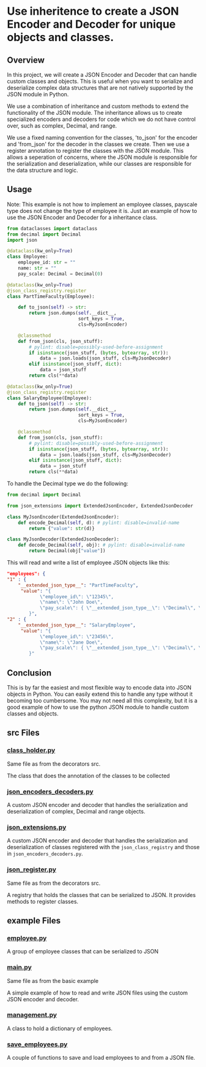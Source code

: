 # Use inheritence to create a JSON Encoder and Decoder for unique objects and classes.

## Overview
In this project, we will create a JSON Encoder and Decoder that can handle custom classes and objects. This is useful
when you want to serialize and deserialize complex data structures that are not natively supported by the JSON module in
Python.

We use a combination of inheritance and custom methods to extend the functionality of the JSON module. The inheritance
allows us to create specialized encoders and decoders for code which we do not have control over, such as complex,
Decimal, and range.

We use a fixed naming convention for the classes, 'to_json' for the encoder and 'from_json' for the decoder in the
classes we create. Then we use a register annotation to register the classes with the JSON module. This allows a
seperation of concerns, where the JSON module is responsible for the serialization and deserialization, while our
classes are responsible for the data structure and logic.

## Usage
Note: This example is not how to implement an employee classes, payscale type does not change the type of employee it is.
Just an example of how to use the JSON Encoder and Decoder for a inheritance class.

```python
from dataclasses import dataclass
from decimal import Decimal 
import json

@dataclass(kw_only=True)
class Employee:
    employee_id: str = ""
    name: str = ""
    pay_scale: Decimal = Decimal(0)

@dataclass(kw_only=True)
@json_class_registry.register
class PartTimeFaculty(Employee):

    def to_json(self) -> str:
        return json.dumps(self.__dict__,
                          sort_keys = True,
                          cls=MyJsonEncoder)

    @classmethod
    def from_json(cls, json_stuff):
        # pylint: disable=possibly-used-before-assignment
        if isinstance(json_stuff, (bytes, bytearray, str)):
            data = json.loads(json_stuff, cls=MyJsonDecoder)
        elif isinstance(json_stuff, dict):
            data = json_stuff
        return cls(**data)

@dataclass(kw_only=True)
@json_class_registry.register
class SalaryEmployee(Employee):
    def to_json(self) -> str:
        return json.dumps(self.__dict__,
                          sort_keys = True,
                          cls=MyJsonEncoder)

    @classmethod
    def from_json(cls, json_stuff):
        # pylint: disable=possibly-used-before-assignment
        if isinstance(json_stuff, (bytes, bytearray, str)):
            data = json.loads(json_stuff, cls=MyJsonDecoder)
        elif isinstance(json_stuff, dict):
            data = json_stuff
        return cls(**data)
```

To handle the Decimal type we do the following:

```python
from decimal import Decimal

from json_extensions import ExtendedJsonEncoder, ExtendedJsonDecoder

class MyJsonEncoder(ExtendedJsonEncoder):
    def encode_Decimal(self, d): # pylint: disable=invalid-name
        return {"value": str(d)}

class MyJsonDecoder(ExtendedJsonDecoder):
    def decode_Decimal(self, obj): # pylint: disable=invalid-name
        return Decimal(obj["value"])
```

This will read and write a list of employee JSON objects like this:

```json
"employees": {
"1" : {
    "__extended_json_type__": "PartTimeFaculty",
     "value": "{
            \"employee_id\": \"12345\",
            \"name\": \"John Doe\",
            \"pay_scale\": { \"__extended_json_type__\": \"Decimal\", \"value\": \"5000.00\"}
        }",
"2" : {
    "__extended_json_type__": "SalaryEmployee",
     "value": "{
            \"employee_id\": \"23456\",
            \"name\": \"Jane Doe\",
            \"pay_scale\": { \"__extended_json_type__\": \"Decimal\", \"value\": \"250000.00\"}
        }"
```

## Conclusion
This is by far the easiest and most flexible way to encode data into JSON objects in Python. You can easily extend this to handle any
type without it becoming too cumbersome.  You may not need all this complexity, but it is a good example of how to use
the python JSON module to handle custom classes and objects.

## src Files

### [class_holder.py](../decorators/src/class_holder.py)
Same file as from the decorators src.

The class that does the annotation of the classes to be collected

### [json_encoders_decoders.py](src/json_encoders_decoders.py)
A custom JSON encoder and decoder that handles the serialization and deserialization of complex, Decimal and range objects.

### [json_extensions.py](src/json_extensions.py)
A custom JSON encoder and decoder that handles the serialization and deserialization of classes registered with the
`json_class_registry` and those in `json_encoders_decoders.py`.

### [json_register.py](../decorators/src/json_register.py)
Same file as from the decorators src.

A registry that holds the classes that can be serialized to JSON. It provides methods to register classes.

## example Files
### [employee.py](example/employee.py)
A group of employee classes that can be serialized to JSON

### [main.py](../basic/example/main.py)
Same file as from the basic example

A simple example of how to read and write JSON files using the custom JSON encoder and decoder.

### [management.py](example/management.py)
A class to hold a dictionary of employees.

### [save_employees.py](example/save_employees.py)
A couple of functions to save and load employees to and from a JSON file.
